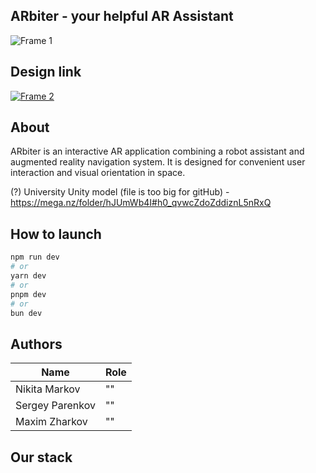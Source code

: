 ## ARbiter - your helpful AR Assistant
![Frame 1](https://github.com/user-attachments/assets/a1b300a5-f781-4e6a-82f7-18ea2adacee6)


## Design link
[![Frame 2](https://github.com/user-attachments/assets/22de802f-9d28-4698-b04a-b92f4dcb418c)](https://www.figma.com/design/y3XsRPLLIhiDEqdYcGkO56/Stuff?node-id=198-2&t=8hJnZ86HHjd7fMnb-1)

## About
ARbiter is an interactive AR application combining a robot assistant and augmented reality navigation system. It is designed for convenient user interaction and visual orientation in space.

(?) University Unity model (file is too big for gitHub) - https://mega.nz/folder/hJUmWb4I#h0_qvwcZdoZddiznL5nRxQ


## How to launch

```bash
npm run dev
# or
yarn dev
# or
pnpm dev
# or
bun dev
```

## Authors
| Name          | Role                                      |
|-------------------|----------------------------------------------|
| Nikita Markov | "" |
| Sergey Parenkov   | "" |
| Maxim Zharkov     | ""  |

## Our stack



